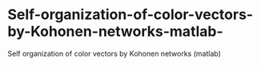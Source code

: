 # Self-organization-of-color-vectors-by-Kohonen-networks-matlab-
Self organization of color vectors by Kohonen networks (matlab)
